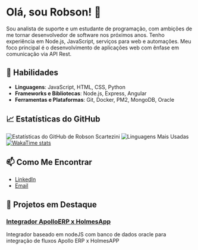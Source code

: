 # Olá, sou Robson! 👋

Sou analista de suporte e um estudante de programação, com ambições de me tornar desenvolvedor de software nos próximos anos.
Tenho experiência em Node.js, JavaScript, serviços para web e automações. 
Meu foco principal é o desenvolvimento de aplicações web com ênfase em comunicação via API Rest.

## 🚀 Habilidades

- **Linguagens**: JavaScript, HTML, CSS, Python
- **Frameworks e Bibliotecas**: Node.js, Express, Angular
- **Ferramentas e Plataformas**: Git, Docker, PM2, MongoDB, Oracle

## 📈 Estatísticas do GitHub

![Estatísticas do GitHub de Robson Scartezini](https://github-readme-stats.vercel.app/api?username=RobsonSk&show_icons=true&theme=dark)
![Linguagens Mais Usadas](https://github-readme-stats.vercel.app/api/top-langs/?username=RobsonSk&layout=compact&theme=dark)
[![WakaTime stats](https://github-readme-stats.vercel.app/api/wakatime?username=@RobsonSkshow_icons=true&theme=dark)](https://github.com/anuraghazra/github-readme-stats)

## 📫 Como Me Encontrar

- [LinkedIn](https://www.linkedin.com/in/robson-dos-santos-scartezini/)
- [Email](mailto:robsonshk@gmail.com)

## 💼 Projetos em Destaque

### [Integrador ApolloERP x HolmesApp](https://github.com/RobsonSk/Integrador-Holmes)
Integrador baseado em nodeJS com banco de dados oracle para integração de fluxos Apollo ERP x HolmesAPP
